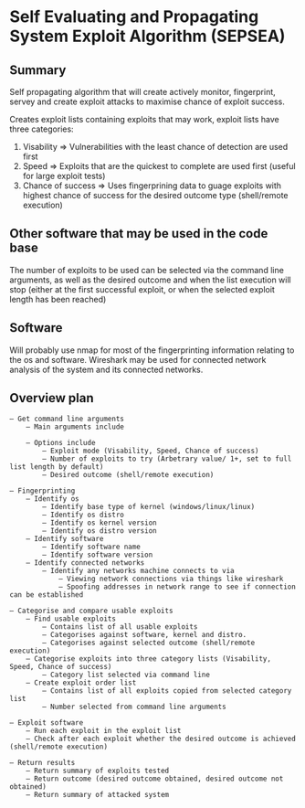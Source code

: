 # Self Evaluating and Propagating System Exploit Algorithm (SEPSEA)
## Summary
Self propagating algorithm that will create actively monitor, fingerprint, servey and create exploit attacks to maximise chance of exploit success.

Creates exploit lists containing exploits that may work, exploit lists have three categories:  
1. Visability => Vulnerabilities with the least chance of detection are used first  
2. Speed => Exploits that are the quickest to complete are used first (useful for large exploit tests)  
3. Chance of success => Uses fingerprining data to guage exploits with highest chance of success for the desired outcome type (shell/remote execution)

## Other software that may be used in the code base
The number of exploits to be used can be selected via the command line arguments, as well as the desired outcome and when the list execution will stop (either at the first successful exploit, or when the selected exploit length has been reached)

## Software
Will probably use nmap for most of the fingerprinting information relating to the os and software.
Wireshark may be used for connected network analysis of the system and its connected networks.

## Overview plan
```
– Get command line arguments
    – Main arguments include

    – Options include
        – Exploit mode (Visability, Speed, Chance of success)
        – Number of exploits to try (Arbetrary value/ 1+, set to full list length by default)
        – Desired outcome (shell/remote execution)

– Fingerprinting
    – Identify os
        – Identify base type of kernel (windows/linux/linux)
        – Identify os distro
        – Identify os kernel version
        – Identify os distro version
    – Identify software
        – Identify software name
        – Identify software version
    – Identify connected networks
        – Identify any networks machine connects to via
            – Viewing network connections via things like wireshark
            – Spoofing addresses in network range to see if connection can be established

– Categorise and compare usable exploits
    – Find usable exploits
        – Contains list of all usable exploits
        – Categorises against software, kernel and distro.
        – Categorises against selected outcome (shell/remote execution)
    – Categorise exploits into three category lists (Visability, Speed, Chance of success)
        – Category list selected via command line
    – Create exploit order list
        – Contains list of all exploits copied from selected category list
        – Number selected from command line arguments

– Exploit software 
    – Run each exploit in the exploit list
    – Check after each exploit whether the desired outcome is achieved (shell/remote execution)

– Return results
    – Return summary of exploits tested
    – Return outcome (desired outcome obtained, desired outcome not obtained)
    – Return summary of attacked system
```
